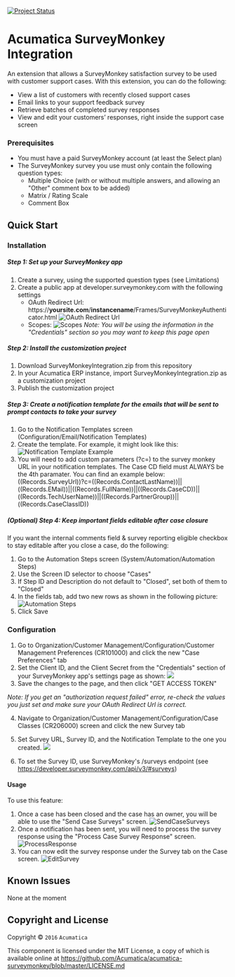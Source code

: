 [![Project Status](http://opensource.box.com/badges/active.svg)](http://opensource.box.com/badges)

Acumatica SurveyMonkey Integration
==================================

An extension that allows a SurveyMonkey satisfaction survey to be used with customer support cases.  With this extension, you can do the following:
* View a list of customers with recently closed support cases
* Email links to your support feedback survey
* Retrieve batches of completed survey responses
* View and edit your customers’ responses, right inside the support case screen

### Prerequisites
* You must have a paid SurveyMonkey account (at least the Select plan)
* The SurveyMonkey survey you use must only contain the following question types:
	* Multiple Choice (with or without multiple answers, and allowing an "Other" comment box to be added)
	* Matrix / Rating Scale
	* Comment Box

Quick Start
-----------

### Installation

##### Step 1: Set up your SurveyMonkey app
1. Create a survey, using the supported question types (see Limitations)
2. Create a public app at developer.surveymonkey.com with the following settings
	* OAuth Redirect Url:	https://**yoursite.com**/**instancename**/Frames/SurveyMonkeyAuthenticator.html
	![OAuth Redirect Url](/READMEAssets/oauth_redirect_url.PNG)
	* Scopes:
	![Scopes](/READMEAssets/scopes.PNG)
	*Note:  You will be using the information in the "Credentials" section so you may want to keep this page open*

##### Step 2: Install the customization project
1. Download SurveyMonkeyIntegration.zip from this repository
2. In your Acumatica ERP instance, import SurveyMonkeyIntegration.zip as a customization project
3. Publish the customization project

##### Step 3: Create a notification template for the emails that will be sent to prompt contacts to take your survey
1. Go to the Notification Templates screen (Configuration/Email/Notification Templates)
2. Create the template.  For example, it might look like this:
![Notification Template Example](/READMEAssets/notificaton_template_example.PNG)
3. You will need to add custom parameters (?c=) to the survey monkey URL in your notification templates. The Case CD field must ALWAYS be the 4th paramater. You can find an example below:
((Records.SurveyUrl))?c=((Records.ContactLastName))||((Records.EMail))||((Records.FullName))||((Records.CaseCD))||((Records.TechUserName))||((Records.PartnerGroup))||((Records.CaseClassID))

##### (Optional) Step 4: Keep important fields editable after case closure
If you want the internal comments field & survey reporting eligible checkbox to stay editable after you close a case, do the following:

1. Go to the Automation Steps screen (System/Automation/Automation Steps)
2. Use the Screen ID selector to choose "Cases"
3. If Step ID and Description do not default to "Closed", set both of them to "Closed"
4. In the fields tab, add two new rows as shown in the following picture:
![Automation Steps](/READMEAssets/automation_steps.PNG)
5. Click Save

### Configuration
1. Go to Organization/Customer Management/Configuration/Customer Management Preferences (CR101000) and click the new "Case Preferences" tab
2. Set the Client ID, and the Client Secret from the "Credentials" section of your SurveyMonkey app's settings page as shown:
![](/READMEAssets/app_credentials.PNG)
3. Save the changes to the page, and then click "GET ACCESS TOKEN" 

*Note: If you get an "authorization request failed" error, re-check the values you just set and make sure your OAuth Redirect Url is correct.*

4. Navigate to Organization/Customer Management/Configuration/Case Classes (CR206000) screen and click the new Survey tab 
5. Set Survey URL, Survey ID, and the Notification Template to the one you created.
![](/READMEAssets/caseclass_surveyInfo.png)

6. To set the Survey ID, use SurveyMonkey's /surveys endpoint (see https://developer.surveymonkey.com/api/v3/#surveys)


#### Usage

To use this feature:

1. Once a case has been closed and the case has an owner, you will be able to use the "Send Case Surveys" screen.
![SendCaseSurveys](/READMEAssets/SendCaseSurveys.PNG)
2. Once a notification has been sent, you will need to process the survey response using the "Process Case Survey Response" screen. 
![ProcessResponse](/READMEAssets/surveyresponse.PNG)
3. You can now edit the survey response under the Survey tab on the Case screen.
![EditSurvey](/READMEAssets/editsurvey.PNG)

Known Issues
------------
None at the moment

## Copyright and License

Copyright © `2016` `Acumatica`

This component is licensed under the MIT License, a copy of which is available online at https://github.com/Acumatica/acumatica-surveymonkey/blob/master/LICENSE.md
